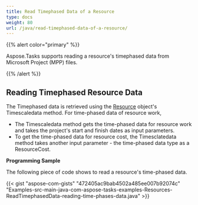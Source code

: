 ```yaml
---
title: Read Timephased Data of a Resource
type: docs
weight: 80
url: /java/read-timephased-data-of-a-resource/
---
```


{{% alert color="primary" %}} 

Aspose.Tasks supports reading a resource's timephased data from Microsoft Project (MPP) files.

{{% /alert %}} 
## **Reading Timephased Resource Data**
The Timephased data is retrieved using the [Resource](http://www.aspose.com/api/java/tasks/com.aspose.tasks/classes/Resource) object's Timescaledata method. For time-phased data of resource work,

- The Timescaledata method gets the time-phased data for resource work and takes the project's start and finish dates as input parameters.
- To get the time-phased data for resource cost, the Timesclatedata method takes another input parameter - the time-phased data type as a ResourceCost.

**Programming Sample**

The following piece of code shows to read a resource's time-phased data.

{{< gist "aspose-com-gists" "472405ac9bab4502a485ee007b92074c" "Examples-src-main-java-com-aspose-tasks-examples-Resources-ReadTimephasedData-reading-time-phases-data.java" >}}
